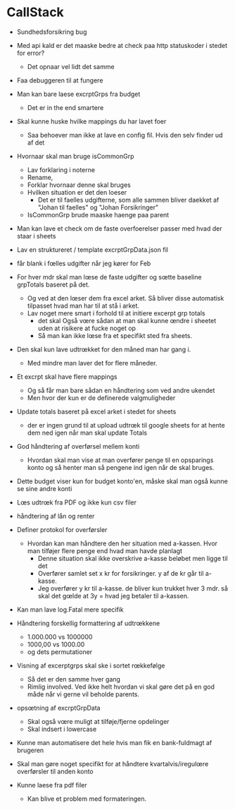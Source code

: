 # CallStack

- Sundhedsforsikring bug
- Med api kald er det maaske bedre at check paa http statuskoder i stedet for error?
    - Det opnaar vel lidt det samme
- Faa debuggeren til at fungere
- Man kan bare laese excrptGrps fra budget
    - Det er in the end smartere
- Skal kunne huske hvilke mappings du har lavet foer
    - Saa behoever man ikke at lave en config fil. Hvis den selv finder ud af det
- Hvornaar skal man bruge isCommonGrp
    - Lav forklaring i noterne
    - Rename,
    - Forklar hvornaar denne skal bruges
    - Hvilken situation er det den loeser
        - Det er til faelles udgifterne, som alle sammen bliver daekket af "Johan til faelles" og "Johan Forsikringer"
    - IsCommonGrp brude maaske haenge paa parent
- Man kan lave et check om de faste overfoerelser passer med hvad der staar i sheets
- Lav en struktureret / template excrptGrpData.json fil
- får blank i fœlles udgifter når jeg kører for Feb
- For hver mdr skal man lœse de faste udgifter og sœtte baseline grpTotals baseret på det.
  - Og ved at den lœser dem fra excel arket. Så bliver disse automatisk tilpasset hvad man har til at stå i arket.
  - Lav noget mere smart i forhold til at initiere excerpt grp totals
    - det skal Også vœre sådan at man skal kunne œndre i sheetet uden at risikere at fucke noget op
    - Så man kan ikke lœse fra et specifikt sted fra sheets.
- Den skal kun lave udtrœkket for den måned man har gang i.
  - Med mindre man laver det for flere måneder.
- Et excrpt skal have flere mappings
  - Og så får man bare sådan en håndtering som ved andre ukendet
  - Men hvor der kun er de definerede valgmuligheder
- Update totals baseret på excel arket i stedet for sheets
  - der er ingen grund til at upload udtrœk til google sheets for at hente dem ned igen når man skal update Totals
- God håndtering af overførsel mellem konti
  - Hvordan skal man vise at man overfører penge til en opsparings konto og så henter man så pengene ind igen når de skal bruges.
- Dette budget viser kun for budget konto'en, måske skal man også kunne se sine andre konti
- Lœs udtrœk fra PDF og ikke kun csv filer
- håndtering af lån og renter

- Definer protokol for overførsler
  - Hvordan kan man håndtere den her situation med a-kassen. Hvor man tilføjer flere penge end hvad man havde planlagt
    - Denne situation skal ikke overskrive a-kasse beløbet men ligge til det 
    - Overfører samlet set x kr for forsikringer. y af de kr går til a-kasse.
    - Jeg overfører y kr til a-kasse. de bliver kun trukket hver 3 mdr. så skal det gœlde at 3y = hvad jeg betaler til a-kassen.
- Kan man lave log.Fatal mere specifik 
- Håndtering forskellig formattering af udtrœkkene
  - 1.000.000 vs 1000000
  - 1000,00 vs 1000.00
  - og dets permutationer
- Visning af excerptgrps skal ske i sortet rœkkefølge
  - Så det er den samme hver gang
  - Rimlig involved. Ved ikke helt hvordan vi skal gøre det på en god måde når vi gerne vil beholde parents.
- opsœtning af excrptGrpData
  - Skal også vœre muligt at tilføje/fjerne opdelinger
  - Skal indsert i lowercase
- Kunne man automatisere det hele hvis man fik en bank-fuldmagt af brugeren
- Skal man gøre noget specifikt for at håndtere  kvartalvis/iregulœre overførsler til anden konto
- Kunne laese fra pdf filer
    - Kan blive et problem med formateringen.

